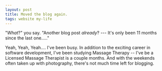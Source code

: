 ```yaml
---
layout: post
title: Moved the blog again.
tags: website my-life
---
```

"*What*?" you say.  "Another blog post *already*? --- It's only been 11 months since the last one....."

Yeah, Yeah, Yeah.... I've been busy.  In addition to the exciting career in software development, I've been studying Massage Therapy -- I've be a Licensed Massage Therapist is a couple months.   And with the weekends often taken up with photography, there's not much time left for blogging.


